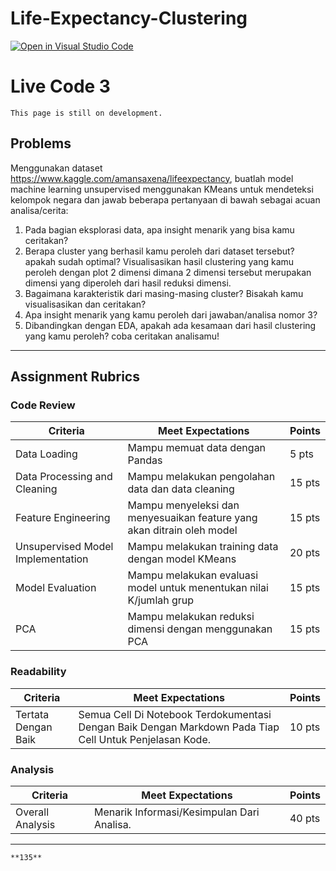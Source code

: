 # Life-Expectancy-Clustering
[![Open in Visual Studio Code](https://classroom.github.com/assets/open-in-vscode-f059dc9a6f8d3a56e377f745f24479a46679e63a5d9fe6f495e02850cd0d8118.svg)](https://classroom.github.com/online_ide?assignment_repo_id=6663772&assignment_repo_type=AssignmentRepo)
# Live Code 3

```{attention}
This page is still on development.
```
## Problems

Menggunakan dataset https://www.kaggle.com/amansaxena/lifeexpectancy, buatlah model machine learning unsupervised menggunakan KMeans untuk mendeteksi kelompok negara dan jawab beberapa pertanyaan di bawah sebagai acuan analisa/cerita:

1. Pada bagian eksplorasi data, apa insight menarik yang bisa kamu ceritakan?
2. Berapa cluster yang berhasil kamu peroleh dari dataset tersebut? apakah sudah optimal? Visualisasikan hasil clustering yang kamu peroleh dengan plot 2 dimensi dimana 2 dimensi tersebut merupakan dimensi yang diperoleh dari hasil reduksi dimensi.
3. Bagaimana karakteristik dari masing-masing cluster? Bisakah kamu visualisasikan dan ceritakan?
4. Apa insight menarik yang kamu peroleh dari jawaban/analisa nomor 3?
5. Dibandingkan dengan EDA, apakah ada kesamaan dari hasil clustering yang kamu peroleh? coba ceritakan analisamu!

---

## Assignment Rubrics

### Code Review

|Criteria|Meet Expectations|Points|
|--- |--- |--- |
|Data Loading|Mampu memuat data dengan Pandas| 5 pts  |
|Data Processing and Cleaning|Mampu melakukan pengolahan data dan data cleaning | 15 pts |
|Feature Engineering|Mampu menyeleksi dan menyesuaikan feature yang akan ditrain oleh model| 15 pts|
|Unsupervised Model Implementation|Mampu melakukan training data dengan model KMeans| 20 pts |
|Model Evaluation|Mampu melakukan evaluasi model untuk menentukan nilai K/jumlah grup| 15 pts |
|PCA|Mampu melakukan reduksi dimensi dengan menggunakan PCA| 15 pts |

### Readability

|Criteria|Meet Expectations|Points|
|--- |--- |--- |
|Tertata Dengan Baik|Semua Cell Di Notebook Terdokumentasi Dengan Baik Dengan Markdown Pada Tiap Cell Untuk Penjelasan Kode.| 10 pts|

### Analysis

|Criteria|Meet Expectations|Points|
|--- |--- |--- |
|Overall Analysis|Menarik Informasi/Kesimpulan Dari Analisa.| 40 pts |

---

```{admonition} Total Points
**135**
```
